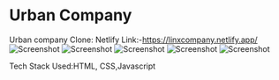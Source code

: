 # Urban Company
Urban company Clone:
Netlify Link:-https://linxcompany.netlify.app/
![Screenshot](https://github.com/Halderpritam123/Project-sss/blob/main/uc1.png)
![Screenshot](https://github.com/Halderpritam123/Project-sss/blob/main/uc2.png)
![Screenshot](https://github.com/Halderpritam123/Project-sss/blob/main/uc3.png)
![Screenshot](https://github.com/Halderpritam123/Project-sss/blob/main/uc4.png)
![Screenshot](https://github.com/Halderpritam123/Project-sss/blob/main/uc5.png)

Tech Stack Used:HTML, CSS,Javascript
